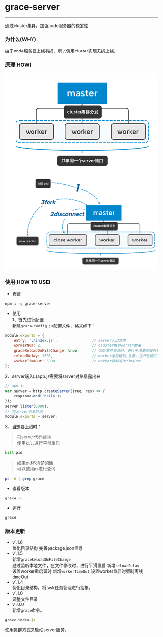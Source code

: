 # grace-server
------
通过cluster集群，加强node服务器的稳定性
### 为什么(WHY)
由于node服务器上线有损，所以使用cluster实现无损上线。
### 原理(HOW)
![img](./img/how.png)
![img](./img/how2.png)
### 使用(HOW TO USE)
- 安装
```bash
npm i -g grace-server
```
- 使用  
1、首先进行配置  
新建`grace-config.js`配置文件，格式如下：
```js
module.exports = {
    entry: './index.js',                // server入口文件
    workerNum: 2,                       // cluster集群worker数量
    graceReloadOnFileChange: true,      // 监听文件修改时，进行平滑重启服务器
    reloadDelay: 1500,                  // worker重启延时,注意，在产品模式下，延时尽量大于1.5s，如果延时过小，会发生worker重启交叉，开发模式可以将性能考虑优先，发生重启交叉的情况不会有很大影响，所以可以设置小于1.5s。
    workerTimeOut: 5000                 // worker强制退出timeOut
};
```
2、server端入口app.js需要将server对象暴露出来
```js
// app.js
var server = http.createServer((req, res) => {
    response.end('hello');
});
server.listen(8080);
// 将server对象导出
module.exports = server;

```
3、当想要上线时：
>将server代码替换  
>使用`kill`进行平滑重启
```bash
kill pid
```
>如果pid不清楚的话  
>可以使用`ps`进行查询
```bash
ps -A | grep grace
```

- 查看版本
```bash
grace -v
```
- 运行
```bash
grace
```
### 版本更新
- v1.1.6  
优化目录结构
完善package.json信息
- v1.1.5  
新增`graceReloadOnFileChange`  
通过监听本地文件，在文件修改时，进行平滑重启
新增`reloadDelay`  
设置worker重启延时
新增`workerTimeOut`
设置worker重启时强制离线timeOut
- v1.1.4  
优化目录结构，将task任务管理进行抽象。
- v1.1.0  
调整文件目录
- v1.0.0  
新增`grace`命令。
```js
grace index.js
```
使用集群方式来启动server服务。